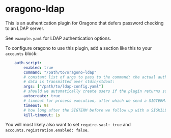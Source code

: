 oragono-ldap
============

This is an authentication plugin for Oragono that defers password checking to an LDAP server.

See `example.yaml` for LDAP authentication options.

To configure oragono to use this plugin, add a section like this to your `accounts` block:

```yaml
    auth-script:
        enabled: true
        command: "/path/to/oragono-ldap"
        # constant list of args to pass to the command; the actual authentication
        # data is transmitted over stdin/stdout:
        args: ["/path/to/ldap-config.yaml"]
        # should we automatically create users if the plugin returns success?
        autocreate: true
        # timeout for process execution, after which we send a SIGTERM:
        timeout: 9s
        # how long after the SIGTERM before we follow up with a SIGKILL:
        kill-timeout: 1s
```

You will most likely also want to set `require-sasl: true` and `accounts.registration.enabled: false`.
